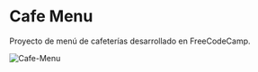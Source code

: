 # Cafe Menu 
Proyecto de menú de cafeterías desarrollado en FreeCodeCamp. 

![Cafe-Menu](https://github.com/licha-esc/Cafe-Menu-FCC.github.io/assets/104387269/7efa7570-9076-48db-bf5b-76b2156c68b4)
